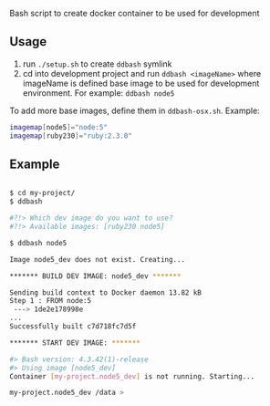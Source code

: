 
Bash script to create docker container to be used for development

## Usage

1. run `./setup.sh` to create `ddbash` symlink
2. cd into development project and run `ddbash <imageName>` where imageName is defined base image to be used for development environment. For example: `ddbash node5`

To add more base images, define them in `ddbash-osx.sh`. Example:

```bash
imagemap[node5]="node:5"
imagemap[ruby230]="ruby:2.3.0"
```

## Example
```bash

$ cd my-project/
$ ddbash

#?!> Which dev image do you want to use?
#?!> Available images: [ruby230 node5]

$ ddbash node5

Image node5_dev does not exist. Creating...

******* BUILD DEV IMAGE: node5_dev *******

Sending build context to Docker daemon 13.82 kB
Step 1 : FROM node:5
 ---> 1de2e178998e
...
Successfully built c7d718fc7d5f

******* START DEV IMAGE: *******

#> Bash version: 4.3.42(1)-release
#> Using image [node5_dev]
Container [my-project.node5_dev] is not running. Starting...

my-project.node5_dev /data >
```
